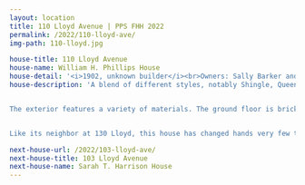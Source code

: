 ```yaml
---
layout: location
title: 110 Lloyd Avenue | PPS FHH 2022
permalink: /2022/110-lloyd-ave/
img-path: 110-lloyd.jpg

house-title: 110 Lloyd Avenue
house-name: William H. Phillips House
house-detail: '<i>1902, unknown builder</i><br>Owners: Sally Barker and Steven Hamburg (Front Garden Only)'
house-description: 'A blend of different styles, notably Shingle, Queen Anne, and Prairie, defines the William Phillips House. Built in 1902, the house was occupied by the Phillips family until 1942. William was the secretary and treasurer of the Providence Washington Insurance Company, with an office at 20 Market Square. The Phillips family included two children, Warren and Annie, and a servant, Sarah Johnson of Virginia.  


The exterior features a variety of materials. The ground floor is brick, with an elaborate porch featuring rounded Doric posts. An unusual triangular-shaped bay window sits adjacent to the entrance. The upper floor is sheathed in painted wood shingles and set within very deep-bracketed eaves. It is a pleasant fusion of materials and styles.  


Like its neighbor at 130 Lloyd, this house has changed hands very few times  – just three since leaving ownership of the Phillips family in 1942. The current owners have lovingly maintained the property and added a welcoming oasis in their front yard. The numerous perennials, including hostas, hydrangeas, and various ornamental grasses, offer a burst of color throughout the seasons. '

next-house-url: /2022/103-lloyd-ave/
next-house-title: 103 Lloyd Avenue
next-house-name: Sarah T. Harrison House
---
```

